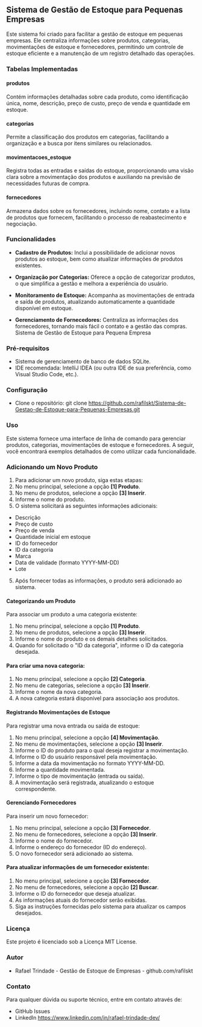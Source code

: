## Sistema de Gestão de Estoque para Pequenas Empresas
Este sistema foi criado para facilitar a gestão de estoque em pequenas empresas. Ele centraliza informações sobre produtos, categorias, movimentações de estoque e fornecedores, permitindo um controle de estoque eficiente e a manutenção de um registro detalhado das operações.

### Tabelas Implementadas
#### produtos
Contém informações detalhadas sobre cada produto, como identificação única,
nome, descrição, preço de custo, preço de venda e quantidade em estoque.
#### categorias
Permite a classificação dos produtos em categorias, facilitando a organização e a
busca por itens similares ou relacionados.
#### movimentacoes_estoque
Registra todas as entradas e saídas do estoque, proporcionando uma visão clara
sobre a movimentação dos produtos e auxiliando na previsão de necessidades
futuras de compra.
#### fornecedores
Armazena dados sobre os fornecedores, incluindo nome, contato e a lista de produtos
que fornecem, facilitando o processo de reabastecimento e negociação.
### Funcionalidades
- **Cadastro de Produtos:** Inclui a possibilidade de adicionar novos produtos ao
estoque, bem como atualizar informações de produtos existentes.

- **Organização por Categorias:** Oferece a opção de categorizar produtos, o que
simplifica a gestão e melhora a experiência do usuário.
- **Monitoramento de Estoque:** Acompanha as movimentações de entrada e
saída de produtos, atualizando automaticamente a quantidade disponível em
estoque.
- **Gerenciamento de Fornecedores:** Centraliza as informações dos
fornecedores, tornando mais fácil o contato e a gestão das compras.
Sistema de Gestão de Estoque para Pequena Empresa

### Pré-requisitos
- Sistema de gerenciamento de banco de dados SQLite.
- IDE recomendada: IntelliJ IDEA (ou outra IDE de sua preferência, como Visual
Studio Code, etc.).

### Configuração
- Clone o repositório:
git clone https://github.com/rafilskt/Sistema-de-Gestao-de-Estoque-para-Pequenas-Empresas.git
### Uso
Este sistema fornece uma interface de linha de comando para gerenciar produtos,
categorias, movimentações de estoque e fornecedores. A seguir, você encontrará
exemplos detalhados de como utilizar cada funcionalidade.
### Adicionando um Novo Produto
1. Para adicionar um novo produto, siga estas etapas:
1. No menu principal, selecione a opção **[1] Produto**.
2. No menu de produtos, selecione a opção **[3] Inserir**.
3. Informe o nome do produto.
4. O sistema solicitará as seguintes informações adicionais:
- Descrição
- Preço de custo
- Preço de venda
- Quantidade inicial em estoque
- ID do fornecedor
- ID da categoria
- Marca
- Data de validade (formato YYYY-MM-DD)
- Lote
5. Após fornecer todas as informações, o produto será adicionado ao sistema.

#### Categorizando um Produto
Para associar um produto a uma categoria existente:
1. No menu principal, selecione a opção **[1] Produto**.
2. No menu de produtos, selecione a opção **[3] Inserir**.
3. Informe o nome do produto e os demais detalhes solicitados.
4. Quando for solicitado o "ID da categoria", informe o ID da categoria desejada.
#### Para criar uma nova categoria:
1. No menu principal, selecione a opção **[2] Categoria**.
2. No menu de categorias, selecione a opção **[3] Inserir**.
3. Informe o nome da nova categoria.
4. A nova categoria estará disponível para associação aos produtos.
#### Registrando Movimentações de Estoque
Para registrar uma nova entrada ou saída de estoque:
1. No menu principal, selecione a opção **[4] Movimentação**.
2. No menu de movimentações, selecione a opção **[3] Inserir**.
3. Informe o ID do produto para o qual deseja registrar a movimentação.
4. Informe o ID do usuário responsável pela movimentação.
5. Informe a data da movimentação no formato YYYY-MM-DD.
6. Informe a quantidade movimentada.
7. Informe o tipo de movimentação (entrada ou saída).
8. A movimentação será registrada, atualizando o estoque correspondente.

#### Gerenciando Fornecedores
Para inserir um novo fornecedor:
1. No menu principal, selecione a opção **[3] Fornecedor**.
2. No menu de fornecedores, selecione a opção **[3] Inserir**.
3. Informe o nome do fornecedor.
4. Informe o endereço do fornecedor (ID do endereço).
5. O novo fornecedor será adicionado ao sistema.
   
#### Para atualizar informações de um fornecedor existente:
1. No menu principal, selecione a opção **[3] Fornecedor**.
2. No menu de fornecedores, selecione a opção **[2] Buscar**.
3. Informe o ID do fornecedor que deseja atualizar.
4. As informações atuais do fornecedor serão exibidas.
5. Siga as instruções fornecidas pelo sistema para atualizar os campos
desejados.

### Licença
Este projeto é licenciado sob a Licença MIT License.
### Autor
- Rafael Trindade - Gestão de Estoque de Empresas - github.com/rafilskt
### Contato
Para qualquer dúvida ou suporte técnico, entre em contato através de:
- GitHub Issues
- LinkedIn https://www.linkedin.com/in/rafael-trindade-dev/
